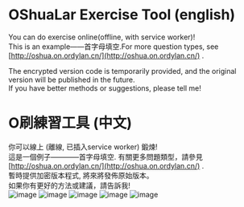 # OShuaLar Exercise Tool (english)
You can do exercise online(offline, with service worker)!<br>
This is an example——首字母填空.For more question types, see [http://oshua.on.ordylan.cn/](http://oshua.on.ordylan.cn/) .<br>

The encrypted version code is temporarily provided, and the original version will be published in the future.<br>
If you have better methods or suggestions, please tell me!<br>

# O刷練習工具 (中文)
你可以線上 (離線, 已插入service worker) 鍛煉! <br>
這是一個例子————首字母填空. 有關更多問題類型，請參見[http://oshua.on.ordylan.cn/](http://oshua.on.ordylan.cn/) .<br>
暫時提供加密版本程式, 將來將發佈原始版本。<br>
如果你有更好的方法或建議，請告訴我! <br>
![image](https://user-images.githubusercontent.com/56828391/195980997-d41b6d90-12fd-45ac-9fa5-8f002cd69df5.png)
![image](https://user-images.githubusercontent.com/56828391/195981027-d3fb46a2-37ec-47d8-8b7d-cb4b90fa98fd.png)
![image](https://user-images.githubusercontent.com/56828391/195981046-dacb54f1-3316-48fd-9f4b-f01a903ad276.png)
![image](https://user-images.githubusercontent.com/56828391/195981125-6c26f2dc-4c10-4fff-8528-31f6527310c6.png)
![image](https://user-images.githubusercontent.com/56828391/195981084-82c62e65-8306-44e6-b811-a99a12ab621a.png)

